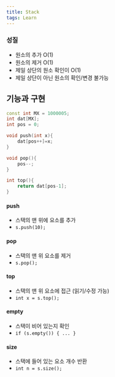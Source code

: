 ```yaml
---
title: Stack
tags: Learn
---
```



### 성질
- 원소의 추가 O(1)
- 원소의 제거 O(1)
- 제일 상단의 원소 확인이 O(1)
- 제일 상단이 아닌 원소의 확인/변경 불가능

## 기능과 구현

<!--more-->

```cpp
const int MX = 1000005;
int dat[MX];
int pos = 0;

void push(int x){
    dat[pos++]=x;
}

void pop(){
    pos--;
}

int top(){
    return dat[pos-1];
}
```

#### push
- 스택의 맨 위에 요소를 추가
- `s.push(10);`

#### pop
- 스택의 맨 위 요소를 제거
- `s.pop();`

#### top
- 스택의 맨 위 요소에 접근 (읽기/수정 가능)
- `int x = s.top();`

#### empty
- 스택이 비어 있는지 확인
- `if (s.empty()) { ... }`

#### size
- 스택에 들어 있는 요소 개수 반환
- `int n = s.size();`